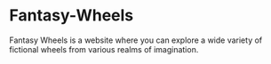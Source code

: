 # Fantasy-Wheels
Fantasy Wheels is a website where you can explore a wide variety of fictional wheels from various realms of imagination.
